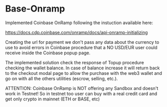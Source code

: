 # Base-Onramp

Implemented Coinbase OnRamp following the instuction available here:

https://docs.cdp.coinbase.com/onramp/docs/api-onramp-initializing

Creating the url for payment we don't pass any data about the currency to use to avoid errors in Coinbase procedure that a NO USD/EUR user could receive inside the Coinbase popup page.

The implemented solution check the response of Topup procedure checking the wallet balance. 
In case of balance increase it will return back to the checkout modal page to allow the purchase with the web3 wallet and go on with all the others utilities (escrow, selling, etc.).

ATTENTION: Coinbase OnRamp is NOT offering any Sandbox and doesn't work in Testnet!
So in testnet too user can buy with a real credit card and get only crypto in mainnet (ETH or BASE, etc)
